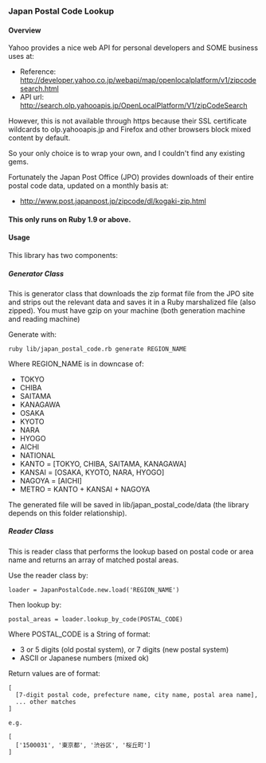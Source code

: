 ### Japan Postal Code Lookup


#### Overview

Yahoo provides a nice web API for personal developers and SOME business uses at:
* Reference: http://developer.yahoo.co.jp/webapi/map/openlocalplatform/v1/zipcodesearch.html
* API url: http://search.olp.yahooapis.jp/OpenLocalPlatform/V1/zipCodeSearch

However, this is not available through https because their SSL certificate wildcards to olp.yahooapis.jp and Firefox and other browsers block mixed content by default.

So your only choice is to wrap your own, and I couldn't find any existing gems.

Fortunately the Japan Post Office (JPO) provides downloads of their entire postal code data, updated on a monthly basis at:
* http://www.post.japanpost.jp/zipcode/dl/kogaki-zip.html

#### This only runs on Ruby 1.9 or above.


#### Usage

This library has two components:


##### Generator Class

This is generator class that downloads the zip format file from the JPO site and strips out the relevant data and saves it in a Ruby marshalized file (also zipped).
  You must have gzip on your machine (both generation machine and reading machine)

Generate with:
```
ruby lib/japan_postal_code.rb generate REGION_NAME
```

Where REGION_NAME is in downcase of:
* TOKYO
* CHIBA
* SAITAMA
* KANAGAWA
* OSAKA
* KYOTO
* NARA
* HYOGO
* AICHI
* NATIONAL
* KANTO = [TOKYO, CHIBA, SAITAMA, KANAGAWA]
* KANSAI = [OSAKA, KYOTO, NARA, HYOGO]
* NAGOYA = [AICHI]
* METRO = KANTO + KANSAI + NAGOYA

The generated file will be saved in lib/japan_postal_code/data (the library depends on this folder relationship).


##### Reader Class

This is reader class that performs the lookup based on postal code or area name and returns an array of matched postal areas.

Use the reader class by:
```
loader = JapanPostalCode.new.load('REGION_NAME')
```

Then lookup by:
```
postal_areas = loader.lookup_by_code(POSTAL_CODE)
```
Where POSTAL_CODE is a String of format:
* 3 or 5 digits (old postal system), or 7 digits (new postal system)
* ASCII or Japanese numbers (mixed ok)

Return values are of format:
```
[
  [7-digit postal code, prefecture name, city name, postal area name],
  ... other matches
]

e.g.

[
  ['1500031', '東京都', '渋谷区', '桜丘町']
]
```



